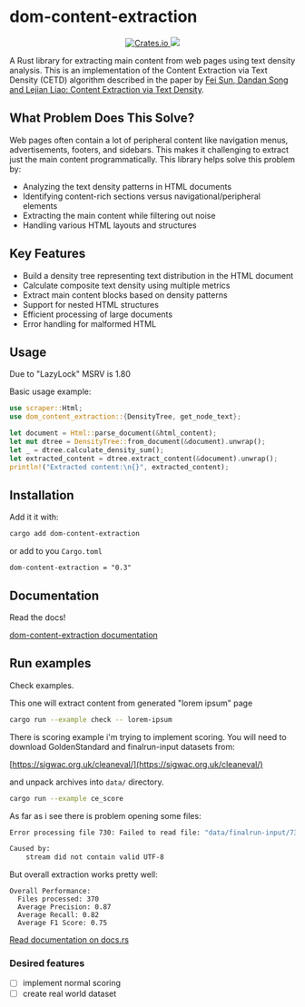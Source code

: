 # dom-content-extraction

<div align="center">
   <a href="https://crates.io/crates/dom-content-extraction">
        <img src="https://img.shields.io/crates/dr/dom-content-extraction" alt="Crates.io">
    </a>
  <a href="https://codecov.io/github/oiwn/dom-content-extraction" > 
   <img src="https://codecov.io/github/oiwn/dom-content-extraction/graph/badge.svg?token=6Y7IYX29OP"/> 
   </a>
</div>


A Rust library for extracting main content from web pages using text 
density analysis. This is an implementation of the Content Extraction 
via Text Density (CETD) algorithm described in the paper by 
[Fei Sun, Dandan Song and Lejian Liao: Content Extraction via Text Density](http://ofey.me/papers/cetd-sigir11.pdf).

## What Problem Does This Solve?

Web pages often contain a lot of peripheral content like navigation menus, advertisements, footers, and sidebars. This makes it challenging to extract just the main content programmatically. This library helps solve this problem by:

- Analyzing the text density patterns in HTML documents
- Identifying content-rich sections versus navigational/peripheral elements
- Extracting the main content while filtering out noise
- Handling various HTML layouts and structures

## Key Features

- Build a density tree representing text distribution in the HTML document
- Calculate composite text density using multiple metrics
- Extract main content blocks based on density patterns
- Support for nested HTML structures
- Efficient processing of large documents
- Error handling for malformed HTML

## Usage

Due to "LazyLock" MSRV is 1.80

Basic usage example:

```rust
use scraper::Html;
use dom_content_extraction::{DensityTree, get_node_text};

let document = Html::parse_document(&html_content);
let mut dtree = DensityTree::from_document(&document).unwrap();
let _ = dtree.calculate_density_sum();
let extracted_content = dtree.extract_content(&document).unwrap();
println!("Extracted content:\n{}", extracted_content);
```

## Installation 

Add it it with:

```bash
cargo add dom-content-extraction
```

or add to you  `Cargo.toml`

```
dom-content-extraction = "0.3"
```

## Documentation

Read the docs! 

[dom-content-extraction documentation](https://docs.rs/dom-content-extraction/latest/dom_content_extraction/)

## Run examples

Check examples.

This one will extract content from generated "lorem ipsum" page

```bash
cargo run --example check -- lorem-ipsum 
```

There is scoring example i'm trying to implement scoring.
You will need to download GoldenStandard and finalrun-input datasets from:

[https://sigwac.org.uk/cleaneval/](https://sigwac.org.uk/cleaneval/)

and unpack archives into `data/` directory.

```bash
cargo run --example ce_score
```

As far as i see there is problem opening some files:

```bash
Error processing file 730: Failed to read file: "data/finalrun-input/730.html"

Caused by:
    stream did not contain valid UTF-8
```

But overall extraction works pretty well:

```text
Overall Performance:
  Files processed: 370
  Average Precision: 0.87
  Average Recall: 0.82
  Average F1 Score: 0.75  
```

[Read documentation on docs.rs](https://docs.rs/dom-content-extraction/latest/dom_content_extraction/)


### Desired features

- [ ] implement normal scoring
- [ ] create real world dataset
